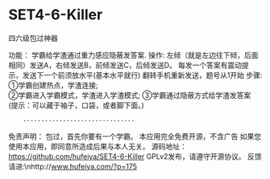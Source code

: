 SET4-6-Killer
=============

四六级包过神器

功能：
  学霸给学渣通过重力感应隐蔽发答案.
操作:
  左倾（就是左边往下倾，后面相同）发送A，右倾发送B，前倾发送C，后倾发送D。
  每发一个答案有震动提示，发送下一个前须放水平(基本水平就行)
  翻转手机重新发送，题号从1开始
步骤:
  ①学霸创建热点，学渣连接;\
  ②学霸进入学霸模式，学渣进入学渣模式;
  ③学霸通过隐蔽方式给学渣发答案\
(提示：可以藏于袖子，口袋，或者脚下面。)

	    
	    
	    -------------------------------
	    
	    
	    
免责声明：
  包过，首先你要有一个学霸。
  本应用完全免费开源，不含广告
  如果您使用本应用，即同意所造成后果与本人无关。
源码地址：
  https://github.com/hufeiya/SET4-6-Killer
GPLv2发布，请遵守开源协议。
反馈请进:\nhttp://www.hufeiya.com/?p=175
